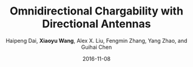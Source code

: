 ---
title: "Omnidirectional Chargability with Directional Antennas"
collection: confpublications
sname: ICNP'16
fname: Proceedings of the 24th IEEE International Conference on Network Protocols (ICNP)
author: Haipeng Dai, <strong>Xiaoyu Wang</strong>, Alex X. Liu, Fengmin Zhang, Yang Zhao, and Guihai Chen
place: Singapore
mydate: November 8-11, 2016
accept_rate: 46/229 = 20.09%
paperurl: 'http://cs.nju.edu.cn/daihp/dh/OmnidirectionalChargability-ICNP2016.pdf'
plain: '/files/bib/plainOmniCharge.html'
bibtex: '/files/bib/texOmniCharge.txt'
date: 2016-11-08
selected: y
---